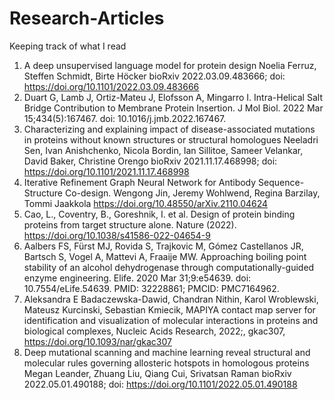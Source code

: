 # Research-Articles
Keeping track of what I read

1. A deep unsupervised language model for protein design Noelia Ferruz, Steffen Schmidt, Birte Höcker bioRxiv 2022.03.09.483666; doi: https://doi.org/10.1101/2022.03.09.483666
2. Duart G, Lamb J, Ortiz-Mateu J, Elofsson A, Mingarro I. Intra-Helical Salt Bridge Contribution to Membrane Protein Insertion. J Mol Biol. 2022 Mar 15;434(5):167467. doi: 10.1016/j.jmb.2022.167467.
3. Characterizing and explaining impact of disease-associated mutations in proteins without known structures or structural homologues Neeladri Sen, Ivan Anishchenko, Nicola Bordin, Ian Sillitoe, Sameer Velankar, David Baker, Christine Orengo bioRxiv 2021.11.17.468998; doi: https://doi.org/10.1101/2021.11.17.468998
4. Iterative Refinement Graph Neural Network for Antibody Sequence-Structure Co-design. Wengong Jin, Jeremy Wohlwend, Regina Barzilay, Tommi Jaakkola https://doi.org/10.48550/arXiv.2110.04624
5. Cao, L., Coventry, B., Goreshnik, I. et al. Design of protein binding proteins from target structure alone. Nature (2022). https://doi.org/10.1038/s41586-022-04654-9
6. Aalbers FS, Fürst MJ, Rovida S, Trajkovic M, Gómez Castellanos JR, Bartsch S, Vogel A, Mattevi A, Fraaije MW. Approaching boiling point stability of an alcohol dehydrogenase through computationally-guided enzyme engineering. Elife. 2020 Mar 31;9:e54639. doi: 10.7554/eLife.54639. PMID: 32228861; PMCID: PMC7164962.
7. Aleksandra E Badaczewska-Dawid, Chandran Nithin, Karol Wroblewski, Mateusz Kurcinski, Sebastian Kmiecik, MAPIYA contact map server for identification and visualization of molecular interactions in proteins and biological complexes, Nucleic Acids Research, 2022;, gkac307, https://doi.org/10.1093/nar/gkac307
8. Deep mutational scanning and machine learning reveal structural and molecular rules governing allosteric hotspots in homologous proteins Megan Leander, Zhuang Liu, Qiang Cui, Srivatsan Raman bioRxiv 2022.05.01.490188; doi: https://doi.org/10.1101/2022.05.01.490188
